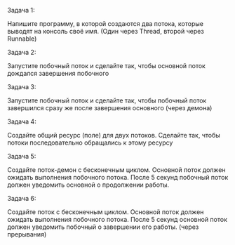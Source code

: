 Задача 1:

Напишите программу, в которой создаются два потока, которые выводят на консоль своё имя. (Один через Thread, второй
через Runnable)

Задача 2:

Запустите побочный поток и сделайте так, чтобы основной поток дождался завершения побочного

Задача 3:

Запустите побочный поток и сделайте так, чтобы побочный поток завершился сразу же после завершения основного (через демона)

Задача 4:

Создайте общий ресурс (поле) для двух потоков. Сделайте так, чтобы потоки последовательно обращались к этому ресурсу

Задача 5:

Создайте поток-демон с бесконечным циклом. Основной поток должен ожидать выполнения побочного потока. После 5 секунд
побочный поток должен уведомить основной о продолжении работы.

Задача 6:

Создайте поток с бесконечным циклом. Основной поток должен ожидать выполнения побочного потока. После 5 секунд
основной поток должен уведомить побочный о завершении его работы. (через прерывания)
